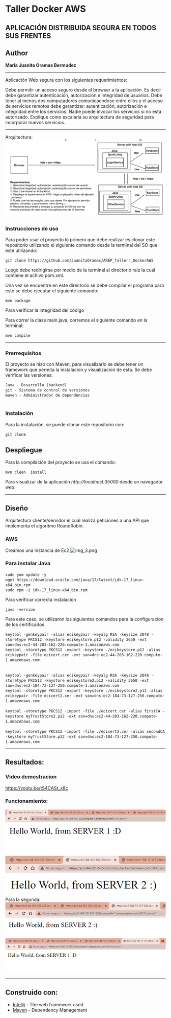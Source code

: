 # Taller Docker AWS

## APLICACIÓN DISTRIBUIDA SEGURA EN TODOS SUS FRENTES

## Author

**Maria Juanita Oramas Bermudez**

---
Aplicación Web segura con los siguientes requerimientos:

Debe permitir un acceso seguro desde el browser a la aplicación. Es decir debe garantizar autenticación, autorización e integridad de usuarios.
Debe tener al menos dos computadores comunicacndose entre ellos y el acceso de servicios remotos debe garantizar: autenticación, autorización e integridad entre los servicios. Nadie puede invocar los servicios si no está autorizado.
Explique como escalaría su arquitectura de seguridad para incorporar nuevos servicios.

---

Arquitectura:
![img_5.png](img_5.png)


### Instrucciones de uso
Para poder usar el proyecto lo primero que debe realizar es clonar este repositorio utilizando el siguiente comando desde la terminal del SO que este utilizando:
```
git clone https://github.com/JuanitaOramas/AREP_Tallerr_DockerAWS
```
Luego debe redirigirse por medio de la terminal al directorio raíz la cual contiene el achivo pom.xml.

Una vez se encuentre en este directorio se debe compilar el programa para esto se debe ejecutar el siguiente comando:
```
mvn package
```
Para verificar la integridad del código

Para correr la clase main.java, corremos el siguiente comando en la terminal:
```
mvn compile
```

---
### Prerrequisitos

El proyecto se hizo con Maven, para visualizarlo se debe tener un framework que permita la instalacion y visualizacion de esta.
Se debe verificar las versiones:

```
Java - Desarrollo (backend)
git - Sistema de control de versiones
maven - Administrador de dependencias


```

### Instalación

Para la instalación, se puede clonar este repositorio con:

```
git clone
```


## Despliegue


Para la compilación del proyecto se usa el comando:
```
mvn clean  install

```

Para visualizar de la aplicación  *http://localhost:35000* desde un navegador web.

---
## Diseño
Arquitectura cliente/servidor el cual realiza peticiones a una API que implementa el algoritmo RoundRobin.


### AWS
Creamos una instancia de Ec2
![img_3.png](img/img_3.png)

### Para instalar Java 
```
sudo yum update -y
wget https://download.oracle.com/java/17/latest/jdk-17_linux-x64_bin.rpm
sudo rpm -i jdk-17_linux-x64_bin.rpm
```
Para verificar correcta instalacion
```
java -version

```

Para este caso, se utilizaron los siguientes comandos para la configuracion de los certificados

```
keytool -genkeypair -alias ecikeypair -keyalg RSA -keysize 2048 -storetype PKCS12 -keystore ecikeystore.p12 -validity 3650 -ext san=dns:ec2-44-203-162-220.compute-1.amazonaws.com
keytool -storetype PKCS12 -export -keystore ./ecikeystore.p12 -alias ecikeypair -file ecicert.cer -ext san=dns:ec2-44-203-162-220.compute-1.amazonaws.com


keytool -genkeypair -alias ecikeypair -keyalg RSA -keysize 2048 -storetype PKCS12 -keystore ecikeystore2.p12 -validity 3650 -ext san=dns:ec2-184-73-127-250.compute-1.amazonaws.com
keytool -storetype PKCS12 -export -keystore ./ecikeystore2.p12 -alias ecikeypair -file ecicert2.cer -ext san=dns:ec2-184-73-127-250.compute-1.amazonaws.com

keytool -storetype PKCS12 -import -file ./ecicert.cer -alias firstCA -keystore myTrustStore2.p12 -ext san=dns:ec2-44-203-162-220.compute-1.amazonaws.com

keytool -storetype PKCS12 -import -file ./ecicert2.cer -alias secondCA -keystore myTrustStore.p12 -ext san=dns:ec2-184-73-127-250.compute-1.amazonaws.com
```

---
## Resultados:
### Video demostracion 
https://youtu.be/tS4CASt_x8c
### Funcionamiento:
![img_1.png](img_1.png)
![img_2.png](img_2.png)
 Para la segunda: 
![img_3.png](img_3.png)
![img_4.png](img_4.png)


---

## Construido con:

* [Intellij](http://www.dropwizard.io/1.0.2/docs/) - The web framework used
* [Maven](https://maven.apache.org/) - Dependency Management




